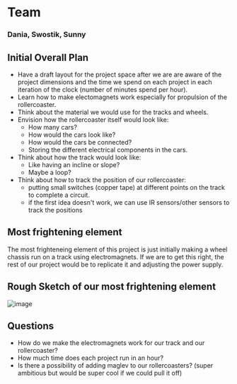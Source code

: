 # Team

### Dania, Swostik, Sunny

## Initial Overall Plan

- Have a draft layout for the project space after we are are aware of the project dimensions and the time we spend on each project in each iteration of the clock (number of minutes spend per hour).
- Learn how to make electomagnets work especially for propulsion of the rollercoaster.
- Think about the material we would use for the tracks and wheels.
- Envision how the rollercoaster itself would look like:
  - How many cars?
  - How would the cars look like?
  - How would the cars be connected?
  - Storing the different electrical components in the cars.
- Think about how the track would look like:
  - Like having an incline or slope?
  - Maybe a loop?
- Think about how to track the position of our rollercoaster:
  - putting small switches (copper tape) at different points on the track to complete a circuit.
  - if the first idea doesn't work, we can use IR sensors/other sensors to track the positions

## Most frightening element

The most frighteneing element of this project is just initially making a wheel chassis run on a track using electromagnets. If we are to get this right, the rest of our project would be to replicate it and adjusting the power supply.

## Rough Sketch of our most frightening element
![image](https://github.com/swostikpati/Machine-Lab/assets/67205637/85966ed4-997a-41d5-be55-035cacae617f)

## Questions

- How do we make the electromagnets work for our track and our rollercoaster?
- How much time does each project run in an hour?
- Is there a possibility of adding maglev to our rollercoasters? (super ambitious but would be super cool if we could pull it off)
